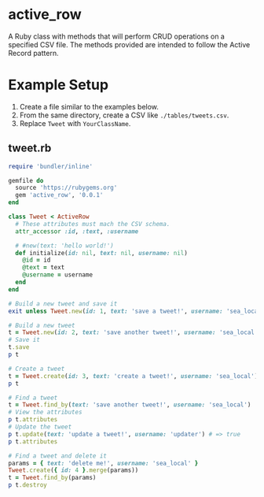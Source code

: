 # active_row

A Ruby class with methods that will perform CRUD operations on a specified CSV file. The methods provided are intended to follow the Active Record pattern.

# Example Setup

1. Create a file similar to the examples below.
2. From the same directory, create a CSV like `./tables/tweets.csv`.
2. Replace `Tweet` with `YourClassName`.

## tweet.rb

```ruby
require 'bundler/inline'

gemfile do
  source 'https://rubygems.org'
  gem 'active_row', '0.0.1'
end

class Tweet < ActiveRow
  # These attributes must mach the CSV schema.
  attr_accessor :id, :text, :username

  # #new(text: 'hello world!')
  def initialize(id: nil, text: nil, username: nil)
    @id = id
    @text = text
    @username = username
  end
end

# Build a new tweet and save it
exit unless Tweet.new(id: 1, text: 'save a tweet!', username: 'sea_local').save

# Build a new tweet
t = Tweet.new(id: 2, text: 'save another tweet!', username: 'sea_local')
# Save it
t.save
p t

# Create a tweet
t = Tweet.create(id: 3, text: 'create a tweet!', username: 'sea_local')
p t

# Find a tweet
t = Tweet.find_by(text: 'save another tweet!', username: 'sea_local')
# View the attributes
p t.attributes
# Update the tweet
p t.update(text: 'update a tweet!', username: 'updater') # => true
p t.attributes

# Find a tweet and delete it
params = { text: 'delete me!', username: 'sea_local' }
Tweet.create({ id: 4 }.merge(params))
t = Tweet.find_by(params)
p t.destroy
```
